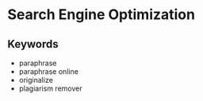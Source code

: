 # Search Engine Optimization

## Keywords

- paraphrase
- paraphrase online
- originalize
- plagiarism remover
